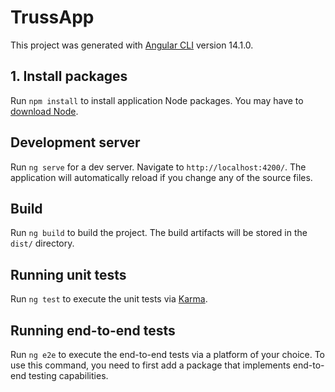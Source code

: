 # TrussApp

This project was generated with [Angular CLI](https://github.com/angular/angular-cli) version 14.1.0.

## 1. Install packages
Run `npm install` to install application Node packages. You may have to [download Node](https://nodejs.org/en/download/). 

## Development server

Run `ng serve` for a dev server. Navigate to `http://localhost:4200/`. The application will automatically reload if you change any of the source files.

## Build

Run `ng build` to build the project. The build artifacts will be stored in the `dist/` directory.

## Running unit tests

Run `ng test` to execute the unit tests via [Karma](https://karma-runner.github.io).

## Running end-to-end tests

Run `ng e2e` to execute the end-to-end tests via a platform of your choice. To use this command, you need to first add a package that implements end-to-end testing capabilities.

